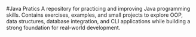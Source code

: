 #Java Pratics
A repository for practicing and improving Java programming skills. Contains exercises, examples, and small projects to explore OOP, data structures, database integration, and CLI applications while building a strong foundation for real-world development.
